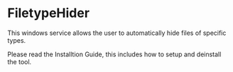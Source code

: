# FiletypeHider
This windows service allows the user to automatically hide files of specific types. 

Please read the Installtion Guide, this includes how to setup and deinstall the tool. 
